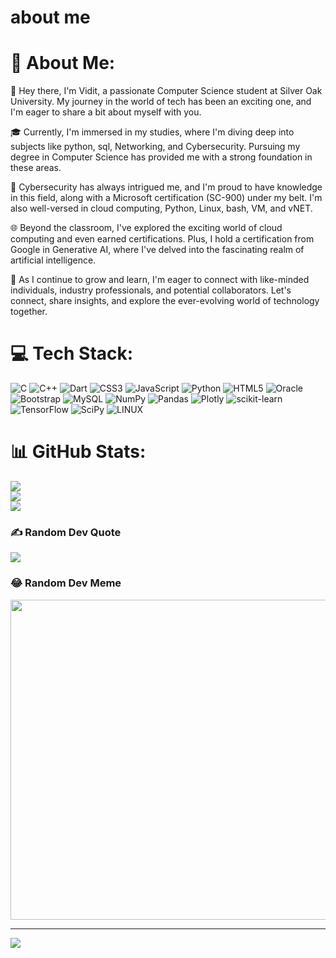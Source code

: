 # about me

# 💫 About Me:
👋 Hey there, I'm Vidit, a passionate Computer Science student at Silver Oak University. My journey in the world of tech has been an exciting one, and I'm eager to share a bit about myself with you.

🎓 Currently, I'm immersed in my studies, where I'm diving deep into subjects like python, sql, Networking, and Cybersecurity. Pursuing my degree in Computer Science has provided me with a strong foundation in these areas.

🔐 Cybersecurity has always intrigued me, and I'm proud to have knowledge in this field, along with a Microsoft certification (SC-900) under my belt. I'm also well-versed in cloud computing, Python, Linux, bash, VM, and vNET.

🌐 Beyond the classroom, I've explored the exciting world of cloud computing and even earned certifications. Plus, I hold a certification from Google in Generative AI, where I've delved into the fascinating realm of artificial intelligence.

🚀 As I continue to grow and learn, I'm eager to connect with like-minded individuals, industry professionals, and potential collaborators. Let's connect, share insights, and explore the ever-evolving world of technology together.


# 💻 Tech Stack:
![C](https://img.shields.io/badge/c-%2300599C.svg?style=for-the-badge&logo=c&logoColor=white) ![C++](https://img.shields.io/badge/c++-%2300599C.svg?style=for-the-badge&logo=c%2B%2B&logoColor=white) ![Dart](https://img.shields.io/badge/dart-%230175C2.svg?style=for-the-badge&logo=dart&logoColor=white) ![CSS3](https://img.shields.io/badge/css3-%231572B6.svg?style=for-the-badge&logo=css3&logoColor=white) ![JavaScript](https://img.shields.io/badge/javascript-%23323330.svg?style=for-the-badge&logo=javascript&logoColor=%23F7DF1E) ![Python](https://img.shields.io/badge/python-3670A0?style=for-the-badge&logo=python&logoColor=ffdd54) ![HTML5](https://img.shields.io/badge/html5-%23E34F26.svg?style=for-the-badge&logo=html5&logoColor=white) ![Oracle](https://img.shields.io/badge/Oracle-F80000?style=for-the-badge&logo=oracle&logoColor=white) ![Bootstrap](https://img.shields.io/badge/bootstrap-%23563D7C.svg?style=for-the-badge&logo=bootstrap&logoColor=white) ![MySQL](https://img.shields.io/badge/mysql-%2300f.svg?style=for-the-badge&logo=mysql&logoColor=white) ![NumPy](https://img.shields.io/badge/numpy-%23013243.svg?style=for-the-badge&logo=numpy&logoColor=white) ![Pandas](https://img.shields.io/badge/pandas-%23150458.svg?style=for-the-badge&logo=pandas&logoColor=white) ![Plotly](https://img.shields.io/badge/Plotly-%233F4F75.svg?style=for-the-badge&logo=plotly&logoColor=white) ![scikit-learn](https://img.shields.io/badge/scikit--learn-%23F7931E.svg?style=for-the-badge&logo=scikit-learn&logoColor=white) ![TensorFlow](https://img.shields.io/badge/TensorFlow-%23FF6F00.svg?style=for-the-badge&logo=TensorFlow&logoColor=white) ![SciPy](https://img.shields.io/badge/SciPy-%230C55A5.svg?style=for-the-badge&logo=scipy&logoColor=%white) ![LINUX](https://img.shields.io/badge/Linux-FCC624?style=for-the-badge&logo=linux&logoColor=black)
# 📊 GitHub Stats:
![](https://github-readme-stats.vercel.app/api?username=viz26&theme=dark&hide_border=false&include_all_commits=false&count_private=false)<br/>
![](https://github-readme-streak-stats.herokuapp.com/?user=viz26&theme=dark&hide_border=false)<br/>
![](https://github-readme-stats.vercel.app/api/top-langs/?username=viz26&theme=dark&hide_border=false&include_all_commits=false&count_private=false&layout=compact)

### ✍️ Random Dev Quote
![](https://quotes-github-readme.vercel.app/api?type=horizontal&theme=radical)

### 😂 Random Dev Meme
<img src="https://random-memer.herokuapp.com/" width="512px"/>

---
[![](https://visitcount.itsvg.in/api?id=viz26&icon=0&color=0)](https://visitcount.itsvg.in)

<!-- Proudly created with GPRM ( https://gprm.itsvg.in ) -->
